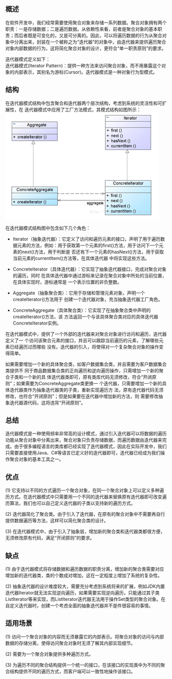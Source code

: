 ## 概述
在软件开发中，我们经常需要使用聚合对象来存储一系列数据。聚合对象拥有两个职责：一是存储数据；二是遍历数据。从依赖性来看，前者是聚合对象的基本职责；而后者既是可变化的，又是可分离的。因此，可以将遍历数据的行为从聚合对象中分离出来，封装在一个被称之为“迭代器”的对象中，由迭代器来提供遍历聚合对象内部数据的行为，这将简化聚合对象的设计，更符合“单一职责原则”的要求。

迭代器模式定义如下：  
迭代器模式(Iterator Pattern)：提供一种方法来访问聚合对象，而不用暴露这个对象的内部表示，其别名为游标(Cursor)。迭代器模式是一种对象行为型模式。

## 结构
在迭代器模式结构中包含聚合和迭代器两个层次结构，考虑到系统的灵活性和可扩展性，在
迭代器模式中应用了工厂方法模式，其模式结构如图所示：
![image](https://github.com/shenjy24/document/raw/master/images/iterator.png)

在迭代器模式结构图中包含如下几个角色：
- Iterator（抽象迭代器）：它定义了访问和遍历元素的接口，声明了用于遍历数据元素的方法，例如：用于获取第一个元素的first()方法，用于访问下一个元素的next()方法，用于判断是
                                             否还有下一个元素的hasNext()方法，用于获取当前元素的currentItem()方法等，在具体迭代器
                                              中将实现这些方法。
- ConcreteIterator（具体迭代器）：它实现了抽象迭代器接口，完成对聚合对象的遍历，同时
  在具体迭代器中通过游标来记录在聚合对象中所处的当前位置，在具体实现时，游标通常是
  一个表示位置的非负整数。
  
- Aggregate（抽象聚合类）：它用于存储和管理元素对象，声明一个createIterator()方法用于
  创建一个迭代器对象，充当抽象迭代器工厂角色。

- ConcreteAggregate（具体聚合类）：它实现了在抽象聚合类中声明的createIterator()方法，该
  方法返回一个与该具体聚合类对应的具体迭代器ConcreteIterator实例。

在迭代器模式中，提供了一个外部的迭代器来对聚合对象进行访问和遍历，迭代器定义了一
个访问该聚合元素的接口，并且可以跟踪当前遍历的元素，了解哪些元素已经遍历过而哪些
没有。迭代器的引入，将使得对一个复杂聚合对象的操作变得简单。

如果需要增加一个新的具体聚合类，如客户数据集合类，并且需要为客户数据集合类提供不
同于商品数据集合类的正向遍历和逆向遍历操作，只需增加一个新的聚合子类和一个新的具
体迭代器类即可，原有类库代码无须修改，符合“开闭原则”；如果需要为ConcreteAggregate类更换一
个迭代器，只需要增加一个新的具体迭代器类作为抽象迭代器类的子类，重新实现遍历方
法，原有迭代器代码无须修改，也符合“开闭原则”；但是如果要在迭代器中增加新的方法，则
需要修改抽象迭代器源代码，这将违背“开闭原则”。

## 总结
迭代器模式是一种使用频率非常高的设计模式，通过引入迭代器可以将数据的遍历功能从聚合对象中分离出来，聚合对象只负责存储数据，而遍历数据由迭代器来完成。由于很多编程语言的类库都已经实现了迭代器模式，因此在实际开发中，我们只需要直接使用Java、C#等语言已定义好的迭代器即可，迭代器已经成为我们操作聚合对象的基本工具之一。

## 优点

(1) 它支持以不同的方式遍历一个聚合对象，在同一个聚合对象上可以定义多种遍历方式。在迭代器模式中只需要用一个不同的迭代器来替换原有迭代器即可改变遍历算法，我们也可以自己定义迭代器的子类以支持新的遍历方式。

(2) 迭代器简化了聚合类。由于引入了迭代器，在原有的聚合对象中不需要再自行提供数据遍历等方法，这样可以简化聚合类的设计。

(3) 在迭代器模式中，由于引入了抽象层，增加新的聚合类和迭代器类都很方便，无须修改原有代码，满足“开闭原则”的要求。

## 缺点
(1) 由于迭代器模式将存储数据和遍历数据的职责分离，增加新的聚合类需要对应增加新的迭代器类，类的个数成对增加，这在一定程度上增加了系统的复杂性。

(2) 抽象迭代器的设计难度较大，需要充分考虑到系统将来的扩展，例如JDK内置迭代器Iterator就无法实现逆向遍历，如果需要实现逆向遍历，只能通过其子类ListIterator等来实现，而ListIterator迭代器无法用于操作Set类型的聚合对象。在自定义迭代器时，创建一个考虑全面的抽象迭代器并不是件很容易的事情。

## 适用场景 
(1) 访问一个聚合对象的内容而无须暴露它的内部表示。将聚合对象的访问与内部数据的存储分离，使得访问聚合对象时无须了解其内部实现细节。

(2) 需要为一个聚合对象提供多种遍历方式。

(3) 为遍历不同的聚合结构提供一个统一的接口，在该接口的实现类中为不同的聚合结构提供不同的遍历方式，而客户端可以一致性地操作该接口。